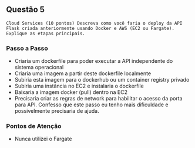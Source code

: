 ## Questão 5

`Cloud Services (10 pontos) Descreva como você faria o deploy da API Flask criada anteriormente usando Docker e AWS (EC2 ou Fargate). Explique as etapas principais.
`

### Passo a Passo

- Criaria um dockerfile para poder executar a API independente do sistema operacional
- Criaria uma imagem a partir deste dockerfile localmente
- Subiria esta imagem para o dockerhub ou um container registry privado
- Subiria uma instância  no EC2 e instalaria o dockerfile
- Baixaria a imagem docker (pull) dentro na EC2
- Precisaria criar as regras de network para habilitar o acesso da porta para API. Confesso que este passo eu tenho mais dificuldade e possivelmente precisaria de ajuda.

### Pontos de Atenção

- Nunca utilizei o Fargate
